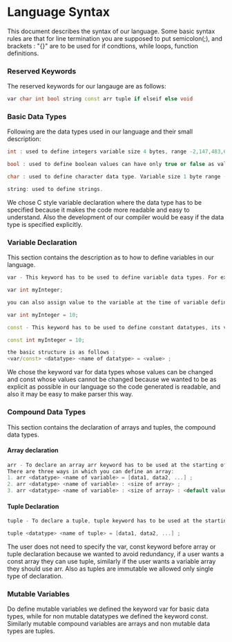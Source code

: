 # Language Syntax

This document describes the syntax of our language. Some basic syntax rules are that for line termination you are supposed to put semicolon(;), and brackets : "{}" are to be used for if condtions, while loops, function definitions.

### Reserved Keywords  

The reserved keywords for our langauge are as follows:

```cpp
var char int bool string const arr tuple if elseif else void 
```

### Basic Data Types

Following are the data types used in our language and their small description:

```cpp
int : used to define integers variable size 4 bytes, range -2,147,483,648 to 2,147,483,647

bool : used to define boolean values can have only true or false as values, 1 bit data type

char : used to define character data type. Variable size 1 byte range -128 to 127.

string: used to define strings.
```

We chose C style variable declaration where the data type has to be specified because it makes the code more readable and easy to understand. Also the development of our compiler would be easy if the data type is specified explicitly.

### Variable Declaration

This section contains the  description as to how to define variables in our language.  
```cpp
var - This keyword has to be used to define variable data types. For example to define a variable of type int the use will be:

var int myInteger;

you can also assign value to the variable at the time of variable defination

var int myInteger = 10;

const - This keyword has to be used to define constant datatypes, its values can't be changed in the program. example:

const int myInteger = 10;

the basic structure is as follows : 
<var/const> <datatype> <name of datatype> = <value> ;

```

We chose the keyword var for data types whose values can be changed and const whose values cannot be changed because we wanted to be as explicit as possible in our language so the code generated is readable, and also it may be easy to make parser this way. 

### Compound Data Types

This section contains the declaration of arrays and tuples, the compound data types.  
#### Array declaration
```cpp
arr - To declare an array arr keyword has to be used at the starting of the declaration.
There are three ways in which you can define an array:
1. arr <datatype> <name of variable> = [data1, data2, ...] ;
2. arr <datatype> <name of variable> : <size of array> ;
3. arr <datatype> <name of variable> : <size of array> : <default value of array>;
```
#### Tuple Declaration
```cpp
tuple - To declare a tuple, tuple keyword has to be used at the starting of the declaration. A tuple can be defined in the following way:

tuple <datatype> <name of tuple> = [data1, data2, ...] ;
```

The user does not need to specify the var, const keyword before array or tuple declaration because we wanted to avoid redundancy, if a user wants a const array they can use tuple, similarly if the user wants a variable array they should use arr. Also as tuples are immutable we allowed only single type of declaration.

### Mutable Variables

Do define mutable variables we defined the keyword var for basic data types, while for non mutable datatypes we defined the keyword const. Similarly mutable compound variables are arrays and non mutable data types are tuples.